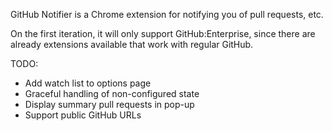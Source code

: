 GitHub Notifier is a Chrome extension for notifying you of pull requests, etc.

On the first iteration, it will only support GitHub:Enterprise, since there are already extensions available that work with regular GitHub.

TODO:

* Add watch list to options page
* Graceful handling of non-configured state
* Display summary pull requests in pop-up
* Support public GitHub URLs